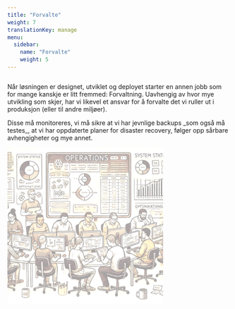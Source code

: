 ```yaml
---
title: "Forvalte"
weight: 7
translationKey: manage
menu:
  sidebar:
    name: "Forvalte"
    weight: 5
---
```


<div class="row category-into">
    <div class="column">
        <p>
            Når løsningen er designet, utviklet og deployet starter en annen jobb som for mange kanskje er litt fremmed: Forvaltning. Uavhengig av hvor mye utvikling som skjer, har vi likevel et ansvar for å forvalte det vi ruller ut i produksjon (eller til andre miljøer). 
        </p>
        <p>
            Disse må monitoreres, vi må sikre at vi har jevnlige backups _som også må testes_, at vi har oppdaterte planer for disaster recovery, følger opp sårbare avhengigheter og mye annet. 
        </p>
    </div>
    <div class="column">
        <img src="./p_ops.png" width="70%" />
    </div>
</div>
